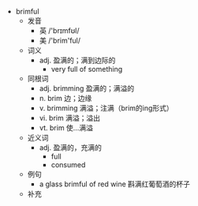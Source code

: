 - brimful
  - 发音
    - 英 /'brɪmfʊl/
    - 美 /'brim'ful/
  - 词义
    - adj. 盈满的；满到边际的
      - very full of something
  - 同根词
    - adj. brimming 盈满的；满溢的
    - n. brim 边；边缘
    - v. brimming 满溢；注满（brim的ing形式）
    - vi. brim 满溢；溢出
    - vt. brim 使…满溢
  - 近义词
    - adj. 盈满的，充满的
      - full
      - consumed
  - 例句
    - a glass brimful of red wine 斟满红葡萄酒的杯子
  - 补充